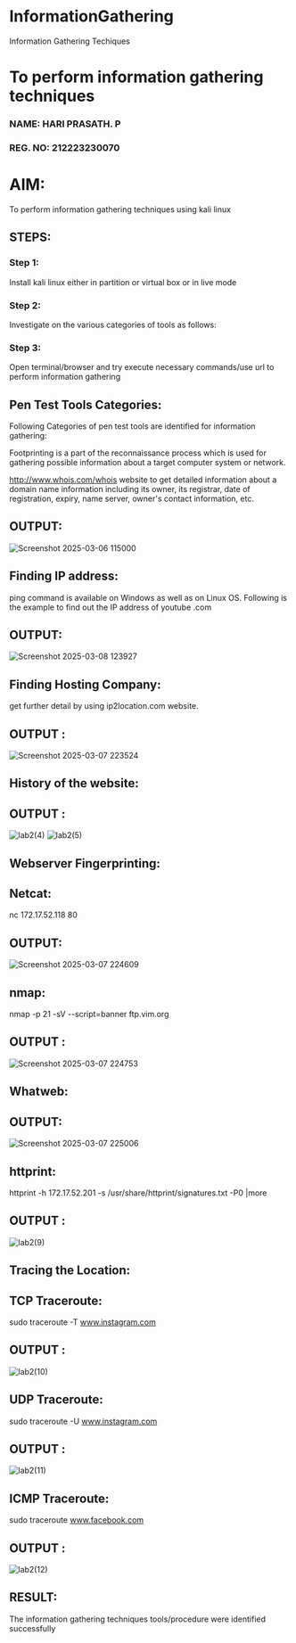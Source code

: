 # InformationGathering
Information Gathering Techiques

# To perform information gathering techniques

### NAME: HARI PRASATH. P
### REG. NO: 212223230070

# AIM:

To perform information gathering techniques using kali linux 

## STEPS:

### Step 1:

Install kali linux either in partition or virtual box or in live mode

### Step 2:

Investigate on the various categories of tools as follows:

### Step 3:
Open terminal/browser and try execute necessary commands/use url to perform information gathering

## Pen Test Tools Categories:
Following Categories of pen test tools are identified for information gathering:

Footprinting is a part of the reconnaissance process which is used for gathering possible information about a target computer system or network.

http://www.whois.com/whois website to get detailed information about a domain name information including its owner, its registrar, date of registration, expiry, name server, owner's contact information, etc.

## OUTPUT:
![Screenshot 2025-03-06 115000](https://github.com/user-attachments/assets/ec58e90c-a13a-4232-9673-a9271a27a78d)

## Finding IP address:
ping command is available on Windows as well as on Linux OS. Following is the example to find out the IP address of youtube .com

## OUTPUT:
![Screenshot 2025-03-08 123927](https://github.com/user-attachments/assets/4d76aacc-c7f4-4d00-a1c3-59b4368238d5)

## Finding Hosting Company:
get further detail by using ip2location.com website.
## OUTPUT :
![Screenshot 2025-03-07 223524](https://github.com/user-attachments/assets/e99ac3bd-5675-4b9e-bd39-2ff39b83a420)

## History of the website:
## OUTPUT :
![lab2(4)](https://github.com/user-attachments/assets/e4e12ae6-3543-4c00-920a-bc7f0174ae9c)
![lab2(5)](https://github.com/user-attachments/assets/c4d933a9-87b6-444f-b8ff-a4d08a2a5841)

## Webserver Fingerprinting:
## Netcat:
nc 172.17.52.118 80

## OUTPUT:
![Screenshot 2025-03-07 224609](https://github.com/user-attachments/assets/eb038a1d-f008-4dd6-9332-1d98173ae2e2)

## nmap:

nmap -p 21 -sV --script=banner ftp.vim.org
## OUTPUT :
![Screenshot 2025-03-07 224753](https://github.com/user-attachments/assets/4e92fb33-5be1-4150-b824-251d872d0706)


## Whatweb:
## OUTPUT:
![Screenshot 2025-03-07 225006](https://github.com/user-attachments/assets/bf2fc4a9-1142-4e42-aa71-5f5ad311c66a)


## httprint:
httprint -h 172.17.52.201 -s /usr/share/httprint/signatures.txt -P0 |more
## OUTPUT :
![lab2(9)](https://github.com/user-attachments/assets/ab3f61a1-c3f7-4787-8c4a-cc92f2b65b9d)

## Tracing the Location:
## TCP Traceroute:
sudo traceroute -T www.instagram.com
## OUTPUT :
![lab2(10)](https://github.com/user-attachments/assets/f9d38703-0eae-42b6-b0b0-02a6b909fa6a)

## UDP Traceroute:
sudo traceroute -U www.instagram.com
## OUTPUT :
![lab2(11)](https://github.com/user-attachments/assets/8a4b99b0-e2ea-41a0-944e-3508707777ca)
## ICMP Traceroute:
sudo traceroute  www.facebook.com
## OUTPUT :
![lab2(12)](https://github.com/user-attachments/assets/85f3b2bb-ef9f-441e-8af3-85392624d266)
## RESULT:
The information gathering techniques tools/procedure were  identified successfully
